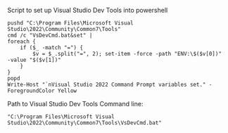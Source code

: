 Script to set up Visual Studio Dev Tools into powershell
```
pushd "C:\Program Files\Microsoft Visual Studio\2022\Community\Common7\Tools"
cmd /c "VsDevCmd.bat&set" |
foreach {
    if ($_ -match "=") {
        $v = $_.split("=", 2); set-item -force -path "ENV:\$($v[0])"  -value "$($v[1])"
    }
}
popd
Write-Host "`nVisual Studio 2022 Command Prompt variables set." -ForegroundColor Yellow
```

Path to Visual Studio Dev Tools Command line:

``"C:\Program Files\Microsoft Visual Studio\2022\Community\Common7\Tools\VsDevCmd.bat"``
